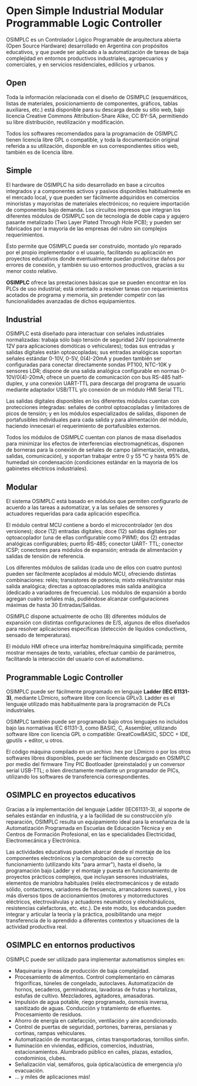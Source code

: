 
Open Simple Industrial Modular Programmable Logic Controller
==========

OSIMPLC es un Controlador Lógico Programable de arquitectura abierta (Open Source
Hardware) desarrollado en Argentina con propósitos educativos, y que puede ser aplicado a la
automatización de tareas de baja complejidad en entornos productivos industriales,
agropecuarios y comerciales, y en servicios residenciales, edilicios y urbanos.

## Open

Toda la información relacionada con el diseño de OSIMPLC (esquemáticos, listas de
materiales, posicionamiento de componentes, gráficos, tablas auxiliares, etc.) está
disponible para su descarga desde su sitio web, bajo licencia Creative Commons
Attribution-Share Alike, CC BY-SA, permitiendo su libre distribución, reutilización y
modificación.

Todos los softwares recomendados para la programación de OSIMPLC tienen licencia
libre GPL o compatible, y toda la documentación original referida a su utilización,
disponible en sus correspondientes sitios web, también es de licencia libre.

## Simple

El hardware de OSIMPLC ha sido desarrollado en base a circuitos integrados y a
componentes activos y pasivos disponibles habitualmente en el mercado local, y que
pueden ser fácilmente adquiridos en comercios minoristas y mayoristas de materiales
electrónicos; no requiere importación de componentes bajo demanda.
Los circuitos impresos que integran los diferentes módulos de OSIMPLC son de
tecnología de doble capa y agujero pasante metalizado (Two Layer Plated Through Hole
PCB); y pueden ser fabricados por la mayoría de las empresas del rubro sin complejos
requerimientos.

Ésto permite que OSIMPLC pueda ser construído, montado y/o reparado por el propio
implementador o el usuario, facilitando su aplicación en proyectos educativos donde
eventualmente puedan producirse daños por errores de conexión, y también su uso
entornos productivos, gracias a su menor costo relativo.

**OSIMPLC** ofrece las prestaciones básicas que se pueden encontrar en los PLCs de uso
industrial; está orientado a resolver tareas con requerimientos acotados de programa y
memoria, sin pretender competir con las funcionalidades avanzadas de dichos
equipamientos.

## Industrial

OSIMPLC está diseñado para interactuar con señales industriales normalizadas: trabaja
sólo bajo tensión de seguridad 24V (opcionalmente 12V para aplicaciones domóticas o
vehiculares); todas sus entradas y salidas digitales están optoacopladas; sus entradas
analógicas soportan señales estándar 0-10V, 0-5V, 0(4)-20mA y pueden también ser
configuradas para conectar directamente sondas PT100, NTC-10K y sensores LDR;
dispone de una salida analógica configurable en normas 0-10V/0(4)-20mA; ofrece un
puerto de comunicación con bus RS-485 half-duplex, y una conexión UART-TTL para
descarga del programa de usuario mediante adaptador USB/TTL y/o conexión de un
módulo HMI Serial TTL.

Las salidas digitales disponibles en los diferentes módulos cuentan con protecciones integradas: 
señales de control optoacopladas y limitadores de picos de tensión; y en los
módulos especializados de salidas, disponen de portafusibles individuales para cada
salida y para alimentación del módulo, haciendo innecesari el requerimiento de
portafusibles externos.

Todos los módulos de OSIMPLC cuentan con planos de masa diseñados para minimizar
los efectos de interferencias electromagnéticas, disponen de borneras para la conexión de
señales de campo (alimentación, entradas, salidas, comunicación), y soportan trabajar
entre 0 y 55 °C y hasta 95% de humedad sin condensación (condiciones estándar en la
mayoría de los gabinetes eléctricos industriales).

## Modular

El sistema OSIMPLC está basado en módulos que permiten configurarlo de acuerdo a las
tareas a automatizar, y a las señales de sensores y actuadores requeridas para cada
aplicación específica.

El módulo central MCU contiene a bordo el microcontrolador (en dos versiones); doce (12)
entradas digitales; doce (12) salidas digitales por optoacoplador (una de ellas configurable
como PWM); dos (2) entradas analógicas configurables; puerto RS-485; conector UART-
TTL; conector ICSP; conectores para módulos de expansión; entrada de alimentación y
salidas de tensión de referencia.

Los diferentes módulos de salidas (cada uno de ellos con cuatro puntos) pueden ser
fácilmente acoplados al módulo MCU, ofreciendo distintas combinaciones: relés;
transistores de potencia; mixto relés/transistor más salida analógica; directas a
optoacopladores más salida analógica (dedicado a variadores de frecuencia).
Los módulos de expansión a bordo agregan cuatro señales más, pudiéndose alcanzar
configuraciones máximas de hasta 30 Entradas/Salidas.

OSIMPLC dispone actualmente de ocho (8) diferentes módulos de expansión con distintas
configuraciones de E/S, algunos de ellos diseñados para resolver aplicaciones específicas
(detección de líquidos conductivos, sensado de temperaturas).

El módulo HMI ofrece una interfaz hombre/máquina simplificada; permite mostrar
mensajes de texto, variables, efectuar cambio de parámetros, facilitando la interacción del
usuario con el automatismo.

## Programmable Logic Controller

OSIMPLC puede ser fácilmente programado en lenguaje **Ladder (IEC 61131-3)**, mediante
LDmicro, software libre con licencia GPLv3. Ladder es el lenguaje utilizado más
habitualmente para la programación de PLCs industriales.

OSIMPLC también puede ser programado bajo otros lenguajes no incluídos bajo las
normativas IEC 61131-3, como BASIC, C, Assembler, utilizando software libre con licencia
GPL o compatible: GreatCowBASIC, SDCC + IDE, gputils + editor, u otros.

El código máquina compilado en un archivo .hex por LDmicro o por los otros softwares
libres disponibles, puede ser fácilmente descargado en OSIMPLC por medio del firmware
Tiny PIC Bootloader (preinstalado) y un conversor serial USB-TTL; o bien directamente
mediante un programador de PICs, utilizando los softwares de transferencia
correspondientes.

## OSIMPLC en proyectos educativos

Gracias a la implementación del lenguaje Ladder (IEC61131-3), al soporte de señales estándar
en industria, y a la facilidad de su construcción y/o reparación, OSIMPLC resulta un
equipamiento ideal para la enseñanza de la Automatización Programada en Escuelas de
Educación Técnica y en Centros de Formación Profesional, en las e specialidades Electricidad,
Electromecánica y Electrónica.

Las actividades educativas pueden abarcar desde el montaje de los componentes electrónicos
y la comprobación de su correcto funcionamiento (utilizando kits "para armar"), hasta el diseño,
la programación bajo Ladder y el montaje y puesta en funcionamiento de proyectos prácticos
complejos, que incluyan sensores industriales, elementos de maniobra habituales (relés
electromecánicos y de estado sólido, contactores, variadores de frecuencia, arrancadores
suaves), y los más diversos tipos de accionamientos (motores y motorreductores eléctricos,
electroválvulas y actuadores neumáticos y oleohidráulicos, resistencias calefactoras, etc. etc.).
De este modo, los educandos pueden integrar y articular la teoría y la práctica, posibilitando
una mejor transferencia de lo aprendido a diferentes contextos y situaciones de la actividad
productiva real.

## OSIMPLC en entornos productivos

OSIMPLC puede ser utilizado para implementar automatismos simples en:

* Maquinaria y líneas de producción de baja complejidad.
* Procesamiento de alimentos. Control complementario en cámaras frigoríficas, túneles de
congelado, autoclaves. Automatización de hornos, secaderos, germinadoras, lavadoras de
frutas y hortalizas, estufas de cultivo. Mezcladores, agitadores, amasadoras.
* Impulsión de agua potable, riego programado, ósmosis inversa, sanitizado de aguas.
Conducción y tratamiento de efluentes. Procesamiento de residuos.
* Ahorro de energía en calefacción, ventilación y aire acondicionado.
* Control de puertas de seguridad, portones, barreras, persianas y cortinas, rampas vehiculares.
* Automatización de montacargas, cintas transportadoras, tornillos sinfin.
* Iluminación en viviendas, edificios, comercios, industrias, estacionamientos. Alumbrado
público en calles, plazas, estadios, condominios, clubes.
* Señalización vial, semáforos, guía óptica/acústica de emergencia y/o evacuación.
* ... y miles de aplicaciones más!

